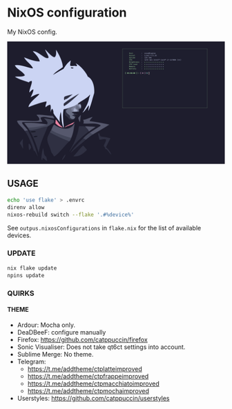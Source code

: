 # NixOS configuration

My NixOS config.

![preview](./resources/preview.png)

## USAGE

```sh
echo 'use flake' > .envrc
direnv allow
nixos-rebuild switch --flake '.#%device%'
```

See `outpus.nixosConfigurations` in `flake.nix` for the list of available devices.

### UPDATE

```sh
nix flake update
npins update
```

### QUIRKS

#### THEME

- Ardour: Mocha only.
- DeaDBeeF: configure manually
- Firefox: https://github.com/catppuccin/firefox
- Sonic Visualiser: Does not take qt6ct settings into account.
- Sublime Merge: No theme.
- Telegram:
    - https://t.me/addtheme/ctplatteimproved
    - https://t.me/addtheme/ctpfrappeimproved
    - https://t.me/addtheme/ctpmacchiatoimproved
    - https://t.me/addtheme/ctpmochaimproved
- Userstyles: https://github.com/catppuccin/userstyles
